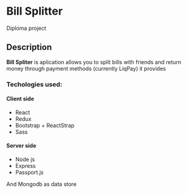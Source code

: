 # Bill Splitter
Diploma project
## Description
**Bill Spliter** is aplication allows you to split bills with friends and return money through payment methods (currently LiqPay) it provides
### Techologies used:
#### Client side
* React
* Redux
* Bootstrap + ReactStrap
* Sass
#### Server side
* Node js
* Express
* Passport.js

And Mongodb as data store
